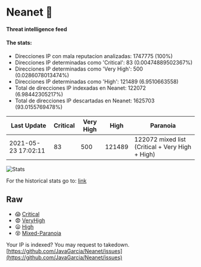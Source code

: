 # Neanet :hocho:
#### Threat intelligence feed
#### The stats:

- Direcciones IP con mala reputacion analizadas: 1747775 (100%)
- Direcciones IP determinadas como 'Critical':  83 (0.00474889502367%)
- Direcciones IP determinadas como 'Very High':  500 (0.0286078013474%)
- Direcciones IP determinadas como 'High':  121489 (6.9510663558)
- Total de direcciones IP indexadas en Neanet:  122072 (6.98442305217%)
- Total de direcciones IP descartadas en Neanet:  1625703 (93.0155769478%)

| Last Update | Critical | Very High | High | Paranoia |
| --- | --- | --- | --- | --- |
| 2021-05-23 17:02:11 | 83 | 500 | 121489 | 122072 mixed list (Critical + Very High + High)|

![Stats](https://docs.google.com/spreadsheets/d/e/2PACX-1vSnaNMIXVabIpDJjufMlzH7poXnshF3mgd8Is1g9ytUEzVsP5my4Trn8f-xkoLLQ38xpL3HtmUexLo6/pubchart?oid=501124687&format=image)

For the historical stats go to: [link](/stats.csv)
## Raw
- :scream: [Critical](https://raw.githubusercontent.com/JavaGarcia/Neanet/master/blacklists/neanet_critical.txt)
- :fearful: [VeryHigh](https://raw.githubusercontent.com/JavaGarcia/Neanet/master/blacklists/neanet_veryHigh.txtt)
- :frowning: [High](https://raw.githubusercontent.com/JavaGarcia/Neanet/master/blacklists/neanet_high.txt)
- :dizzy_face: [Mixed-Paranoia](https://raw.githubusercontent.com/JavaGarcia/Neanet/master/blacklists/neanet_all.txt)


Your IP is indexed? You may request to takedown. [https://github.com/JavaGarcia/Neanet/issues](https://github.com/JavaGarcia/Neanet/issues)








































































































































































































































































































































































































































































































































































































































































































































































































































































































































































































































































































































































































































































































































































































































































































































































































































































































































































































































































































































































































































































































































































































































































































































































































































































































































































































































































































































































































































































































































































































































































































































































































































































































































































































































































































































































































































































































































































































































































































































































































































































































































































































































































































































































































































































































































































































































































































































































































































































































































































































































































































































































































































































































































































































































































































































































































































































































































































































































































































































































































































































































































































































































































































































































































































































































































































































































































































































































